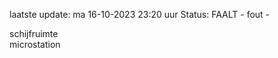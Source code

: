 laatste update: 
ma 16-10-2023 23:20   uur 
Status: FAALT - fout - 
<div class="service R">schijfruimte</div><div class="service Y">microstation</div>
